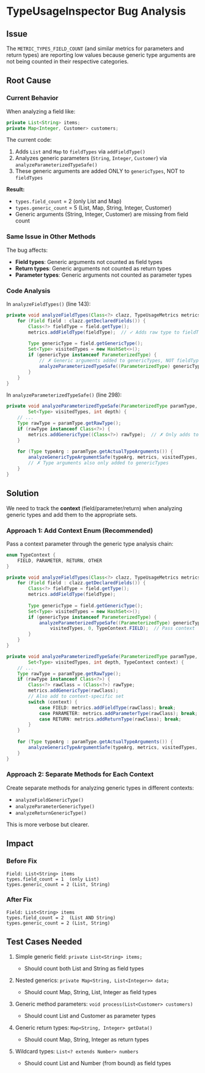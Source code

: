 # TypeUsageInspector Bug Analysis

## Issue
The `METRIC_TYPES_FIELD_COUNT` (and similar metrics for parameters and return types) are reporting low values because generic type arguments are not being counted in their respective categories.

## Root Cause

### Current Behavior
When analyzing a field like:
```java
private List<String> items;
private Map<Integer, Customer> customers;
```

The current code:
1. Adds `List` and `Map` to `fieldTypes` via `addFieldType()`
2. Analyzes generic parameters (`String`, `Integer`, `Customer`) via `analyzeParameterizedTypeSafe()` 
3. These generic arguments are added ONLY to `genericTypes`, NOT to `fieldTypes`

**Result:**
- `types.field_count` = 2 (only List and Map)
- `types.generic_count` = 5 (List, Map, String, Integer, Customer)
- Generic arguments (String, Integer, Customer) are missing from field count

### Same Issue in Other Methods
The bug affects:
- **Field types**: Generic arguments not counted as field types
- **Return types**: Generic arguments not counted as return types
- **Parameter types**: Generic arguments not counted as parameter types

### Code Analysis

In `analyzeFieldTypes()` (line 143):
```java
private void analyzeFieldTypes(Class<?> clazz, TypeUsageMetrics metrics) {
    for (Field field : clazz.getDeclaredFields()) {
        Class<?> fieldType = field.getType();
        metrics.addFieldType(fieldType);  // ✓ Adds raw type to fieldTypes
        
        Type genericType = field.getGenericType();
        Set<Type> visitedTypes = new HashSet<>();
        if (genericType instanceof ParameterizedType) {
            // ✗ Generic arguments added to genericTypes, NOT fieldTypes
            analyzeParameterizedTypeSafe((ParameterizedType) genericType, metrics, visitedTypes, 0);
        }
    }
}
```

In `analyzeParameterizedTypeSafe()` (line 298):
```java
private void analyzeParameterizedTypeSafe(ParameterizedType paramType, TypeUsageMetrics metrics,
        Set<Type> visitedTypes, int depth) {
    // ...
    Type rawType = paramType.getRawType();
    if (rawType instanceof Class<?>) {
        metrics.addGenericType((Class<?>) rawType);  // ✗ Only adds to genericTypes
    }
    
    for (Type typeArg : paramType.getActualTypeArguments()) {
        analyzeGenericTypeArgumentSafe(typeArg, metrics, visitedTypes, depth + 1);
        // ✗ Type arguments also only added to genericTypes
    }
}
```

## Solution

We need to track the **context** (field/parameter/return) when analyzing generic types and add them to the appropriate sets.

### Approach 1: Add Context Enum (Recommended)
Pass a context parameter through the generic type analysis chain:

```java
enum TypeContext {
    FIELD, PARAMETER, RETURN, OTHER
}

private void analyzeFieldTypes(Class<?> clazz, TypeUsageMetrics metrics) {
    for (Field field : clazz.getDeclaredFields()) {
        Class<?> fieldType = field.getType();
        metrics.addFieldType(fieldType);
        
        Type genericType = field.getGenericType();
        Set<Type> visitedTypes = new HashSet<>();
        if (genericType instanceof ParameterizedType) {
            analyzeParameterizedTypeSafe((ParameterizedType) genericType, metrics, 
                visitedTypes, 0, TypeContext.FIELD);  // Pass context
        }
    }
}

private void analyzeParameterizedTypeSafe(ParameterizedType paramType, TypeUsageMetrics metrics,
        Set<Type> visitedTypes, int depth, TypeContext context) {
    // ...
    Type rawType = paramType.getRawType();
    if (rawType instanceof Class<?>) {
        Class<?> rawClass = (Class<?>) rawType;
        metrics.addGenericType(rawClass);
        // Also add to context-specific set
        switch (context) {
            case FIELD: metrics.addFieldType(rawClass); break;
            case PARAMETER: metrics.addParameterType(rawClass); break;
            case RETURN: metrics.addReturnType(rawClass); break;
        }
    }
    
    for (Type typeArg : paramType.getActualTypeArguments()) {
        analyzeGenericTypeArgumentSafe(typeArg, metrics, visitedTypes, depth + 1, context);
    }
}
```

### Approach 2: Separate Methods for Each Context
Create separate methods for analyzing generic types in different contexts:
- `analyzeFieldGenericType()`
- `analyzeParameterGenericType()`
- `analyzeReturnGenericType()`

This is more verbose but clearer.

## Impact

### Before Fix
```
Field: List<String> items
types.field_count = 1  (only List)
types.generic_count = 2 (List, String)
```

### After Fix
```
Field: List<String> items
types.field_count = 2  (List AND String)
types.generic_count = 2 (List, String)
```

## Test Cases Needed

1. Simple generic field: `private List<String> items;`
   - Should count both List and String as field types

2. Nested generics: `private Map<String, List<Integer>> data;`
   - Should count Map, String, List, Integer as field types

3. Generic method parameters: `void process(List<Customer> customers)`
   - Should count List and Customer as parameter types

4. Generic return types: `Map<String, Integer> getData()`
   - Should count Map, String, Integer as return types

5. Wildcard types: `List<? extends Number> numbers`
   - Should count List and Number (from bound) as field types
